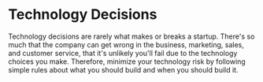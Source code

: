 # Technology Decisions

Technology decisions are rarely what makes or breaks a startup. There's so much that the company can get wrong in the business, marketing, sales, and customer service, that it's unlikely you'll fail due to the technology choices you make. Therefore, minimize your technology risk by following simple rules about what you should build and when you should build it.
